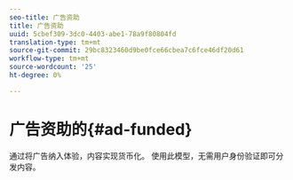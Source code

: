 ```yaml
---
seo-title: 广告资助
title: 广告资助
uuid: 5cbef309-3dc0-4403-abe1-78a9f80804fd
translation-type: tm+mt
source-git-commit: 29bc8323460d9be0fce66cbea7c6fce46df20d61
workflow-type: tm+mt
source-wordcount: '25'
ht-degree: 0%

---
```



# 广告资助的{#ad-funded}

通过将广告纳入体验，内容实现货币化。 使用此模型，无需用户身份验证即可分发内容。
